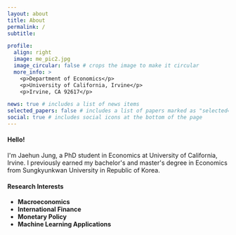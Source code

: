 ```yaml
---
layout: about
title: About
permalink: /
subtitle: 

profile:
  align: right
  image: me_pic2.jpg
  image_circular: false # crops the image to make it circular
  more_info: >
    <p>Department of Economics</p>
    <p>University of California, Irvine</p>
    <p>Irvine, CA 92617</p>

news: true # includes a list of news items
selected_papers: false # includes a list of papers marked as "selected={true}"
social: true # includes social icons at the bottom of the page
---
```


#### Hello! 
I'm Jaehun Jung, a PhD student in Economics at University of California, Irvine. I previously earned my bachelor's and master's degree in Economics from Sungkyunkwan University in Republic of Korea.


#### Research Interests
- **Macroeconomics** 
- **International Finance**
- **Monetary Policy**
- **Machine Learning Applications**

